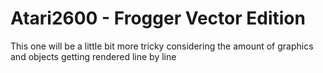 # Atari2600 - Frogger Vector Edition
 This one will be a little bit more tricky considering the amount of graphics and objects getting rendered line by line
